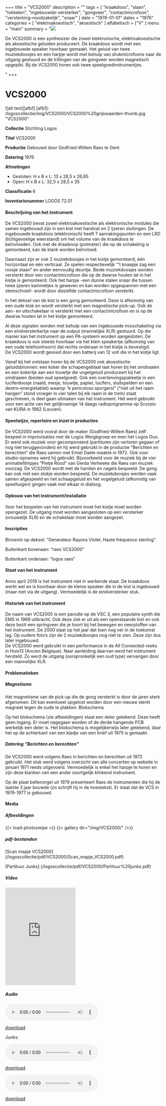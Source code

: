 ﻿+++
title = "VCS2000"
description = ""
tags = [
"kraakdoos", "slaan", "tokkelen", "ingebouwde-versterker", "gongveer", "contactmicrofoon", "versterking-noodzakelijk", "snaar" ]
date = "1976-01-01"
dates = "1976"
categories = [
"elektroakoestisch", "akoestisch"
]
alfabetisch = ["V"
]
menu = "main"
summary = "<a href='/logoscollectie/1976/vcs2000'><img src='/logoscollectie/img/VCS2000/VCS2000%20grijswaarden-thumb.jpg'></a><p>De VCS2000 is een synthesizer die zowel elektronische, elektroakoestische als akoestische geluiden produceert. De kraakdoos wordt met een ingebouwde speaker hoorbaar gemaakt. Het geluid van twee muziekdoosjes en een harpje wordt met behulp van drukmicrofoons naar de uitgang gestuurd en de trillingen van de gongveer worden magnetisch opgepikt. Bij de VCS2000 horen ook twee speelgoedinstrumentjes.</p>"
+++

# VCS2000

![alt text][afb1]
[afb1]: /logoscollectie/img/VCS2000/VCS2000%20grijswaarden-thumb.jpg "VCS2000"

**Collectie**
Stichting Logos

**Titel**
VCS2000

**Productie**
Gebouwd door Godfried-Willem Raes te Gent 

**Datering**
1976

**Afmetingen**

- Gesloten: H x B x L: 13 x 28,5 x 26,85
- Open: H x B x L: 32,5 x 28,5 x 35

**Classificatie**
6

**Inventarisnummer**
LOGOS 72.01

#### Beschrijving van het instrument
De VCS2000 bevat zowel elektroakoestische als elektronische modules die samen ingebouwd zijn in een kist met handvat en 2 ijzeren sluitingen. De ingebouwde kraakdoos (elektronisch) heeft 7 aanrakingspunten en een LRD (lichtgevoelige weerstand) om het volume van de kraakdoos te beïnvloeden. Ook met de draaiknop (potmeter) die op de schakeling is gemonteerd, kan de klank worden beïnvloed. 

Daarnaast zijn er ook 2 muziekdoosjes in het kistje gemonteerd, één horizontaal en één verticaal. Ze spelen respectievelijk “’t knaapje zag een roosje staan” en ander eenvoudig deuntje. Beide muziekdoosjes worden versterkt door een contactmicrofoon die op de dwarse houten  lat in het kistje is gemonteerd. Ook het harpje -een dunne stalen snaar die tussen twee ijzeren kammetjes is geweven en kan worden opgespannen met een stemschroef- wordt door diezelfde contactmicrofoon versterkt. 

In het deksel van de kist is een gong gemonteerd. Deze is afkomstig van een oude klok en wordt versterkt met een magnetische pick-up. Ook de aan- en uitschakelaar is versterkt met een contactmicrofoon en is op de dwarse houten lat in het kistje gemonteerd.  

Al deze signalen worden met behulp van een ingebouwde mixschakeling via een eindversterkertje naar de output (mannelijke XLR) gestuurd. Op die manier kan het instrument op een PA-systeem worden aangesloten. De kraakdoos is ook steeds hoorbaar via het klein speakertje (afkomstig van een oude telefoonhoorn) dat rechts onderaan in het kistje is bevestigd.   
De VCS2000 wordt gevoed door een batterij van 12 volt die in het kistje ligt.

Vanaf bij het ontstaan horen bij de VCS2000 ook akoestische geluidsbronnen: een koker die schapengeblaat laat horen bij het omdraaien en een kokertje aan een touwtje die vogelgeluid produceert bij het omdraaien (beiden oud speelgoed). Ook een overlenvingspakketje in een luciferdoosje (naald, mesje, touwtje, papier, lucifers, sluitspelden en een dextro-energietablet) waarop “e pericoloso sporgersi” (“niet uit het raam hangen” stond vroeger in vier talen bij elk raam in de trein)  staat geschreven, is deel gaan uitmaken van het instrument. Het werd gebruikt voor een actie van het gelijknamige 14 daags radioprogramma op Scorpio van KURA in 1982 (Leuven).     

#### Speelwijze, repertoire en inzet in producties
De VCS2000 werd vooral door de maker (Godfried-Willem Raes) zelf bespeel in improvisaties met de Logos Wergkgroep en men het Logos Duo. Er werd ook muziek voor gecomponeerd (partituren zijn verloren gegaan of nog niet teruggevonden) en hij werd gebruikt in de productie “Berichten en berechten” die Raes samen met Emiel Daele maakte in 1972. Ook voor studio-opnames werd hij gebruikt. Bijvoorbeeld voor de muziek bij de vier animatiefilmpjes “Pietje Rood” van Gerda Verheeke die Raes van muziek voorzag. 
De VCS2000 wordt met de handen en nagels bespeeld. De gong kan ook met een stokje worden bespeeld. De muziekdoosjes werden vaak samen afgespeeld en het schaapgeluid en het vogelgeluid (afkomstig van speeltuigen) gingen vaak met elkaar in dialoog. 

#### Opbouw van het instrument/installatie
Voor het bespelen van het instrument moet het kistje moet worden opengezet. De uitgang moet worden aangesloten op een versterker (vrouwelijk XLR) en de schakelaar moet worden aangezet.  

#### Inscripties
Binnenin op deksel: “Generateur Rayons Violet. Haute fréquence sterling”. 

Buitenkant bovenaan: “raes VCS2000” 

Buitenkant onderaan: “logos raes”

#### Staat van het instrument
Anno april 2019 is het instrument niet in werkende staat. De kraakdoos werkt wel en is hoorbaar door de kleine speaker die in de kist is ingebouwd (maar niet via de uitgang). Vermoedelijk is de eindversterker stuk.

#### Historiek van het instrument
De naam van VCS2000 is een parodie op de VSC 3, een populaire synth die EMS in 1969 uitbracht. Ook deze ziet er uit als een openstaande kist en ook deze bezit een springveer die je hoort bij het bewegen en neerploffen van het instrument. De 2000 slaat op het jaar dat toen nog ver in de toekomst lag.
Op oudere foto’s zijn de 2 muziekdoosjes nog niet te zien. Deze zijn dus later ingebouwd.   
De VCS2000 werd gebruikt in een performance in de All Connected-reeks in Huis13 (Ancien Belgique). Naar aanleiding daarvan werd het instrument hersteld. Zo werd de uitgang (oorspronkelijk een oud type) vervangen door een mannelijke XLR. 

#### Problematieken
##### Magnetisme
Het magnetisme van de pick-up die de gong versterkt is door de jaren sterk afgenomen. Dit kan eventueel opgelost worden door een nieuwe sterkt magneet tegen de oude te plakken.
Blokschema

Op het blokschema (zie afbeeldingen) staat een deler getekend. Deze heeft geen ingang. Er moet nagegaan worden of de derde hangende PCB werkelijk een deler is. Het blokschema is mogelijkerwijs later getekend, daar het op de achterkant van een kladje van een brief uit 1975 is gemaakt. 

##### Datering “Berichten en berechten” 
De VCS2000 werd volgens Raes in berichten en berechten uit 1972 gebruikt. Het stuk werd volgens overzicht van alle concerten op website in januari 1971 reeds uitgevoerd. Vermoedelijk is enkel het harpje te horen en zijn deze klanken van een ander soortgelijk klinkend instrument.

Op de plaat bellenorgel uit 1979 presenteert Raes de instrumenten die hij de laatste 3 jaar bouwde (zo schrijft hij in de hoestekst). Er staat dat de VCS in 1976-1977 is gebouwd.


#### Media
##### Afbeeldingen
{{< load-photoswipe >}}
{{< gallery dir="/img/VCS2000/" />}}

##### pdf-bestanden
[Scan mapje VCS2000] (/logoscollectie/pdf/VCS2000/Scan_mapje_VCS2000.pdf)

[Partituur Junks] (/logoscollectie/pdf/VCS2000/Partituur%20junks.pdf)



##### Video
<iframe width="45%" height="315" src="https://www.youtube.com/embed/39BXxCJkizc" frameborder="0" allow="accelerometer; autoplay; encrypted-media; gyroscope; picture-in-picture" allowfullscreen></iframe>

##### Audio
<audio controls>
<source src="/logoscollectie/audio/VCS2000/CD1462-03_VCS2000.wav" type="audio/wav">
<source src="/logoscollectie/audio/VCS2000/CD1462-03_VCS2000.wav" type="audio/x-wav">
</audio>

<a href="/logoscollectie/audio/VCS2000/CD1462-03_VCS2000.wav">download</a>

Junks:

<audio controls>
<source src="/logoscollectie/audio/VCS2000/Junks_IV_CR3.2.wav" type="audio/wav">
<source src="/logoscollectie/audio/VCS2000/Junks_IV_CR3.2.wav" type="audio/x-wav">
</audio>

<a href="/logoscollectie/audio/VCS2000/Junks_IV_CR3.2.wav">download</a>

<audio controls>
<source src="/logoscollectie/audio/VCS2000/V.C.S.2000_LP7002B.1.wav" type="audio/wav">
<source src="/logoscollectie/audio/VCS2000/V.C.S.2000_LP7002B.1.wav" type="audio/x-wav">
</audio>

<a href="/logoscollectie/audio/VCS2000/V.C.S.2000_LP7002B.1.wav">download</a>
